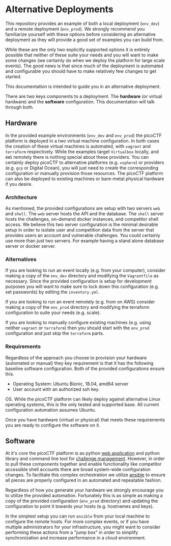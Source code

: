 # Alternative Deployments

This repository provides an example of both a local deployment (`env_dev`) and
a remote deployment (`env_prod`).  We strongly recommend you familiarize
yourself with these options before considering an alternative deployment as they
will provide a good set of examples you can build from.

While these are the only two explicitly supported options it is entirely
possible that neither of these suite your needs and you will want to make some
changes (we certainly do when we deploy the platform for large scale events).
The good news is that since much of the deployment is automated and configurable
you should have to make relatively few changes to get started.

This documentation is intended to guide you in an alternative deployment.

There are two keys components to a deployment. The **hardware** (or virtual
hardware) and the **software** configuration. This documentation will talk
through both.

## Hardware

In the provided example environments (`env_dev` and `env_prod`) the picoCTF
platform is deployed in a two virtual machine configuration. In both cases the
creation of these virtual machines is automated, with `vagrant` and `terraform`
respectively. While the examples target `Virtualbox` locally, and `AWS` remotely
there is nothing special about these providers. You can certainly deploy picoCTF
to alternative platforms (e.g. `vsphere`)  or providers (e.g. `gcp` or Digital
Ocean), you will just need to create the corresponding configuration or manually
provision those resources. The picoCTF platform can also be deployed to existing
machines or bare-metal physical hardware if you desire.

### Architecture

As mentioned, the provided configurations are setup with two servers `web` and
`shell`. The `web` server hosts the API and the database. The `shell` server
hosts the challenges, on-demand docker instances, and competitor shell access.
We believe this two server configuration is the minimal desirable setup in order
to isolate user and competition data from the server that provides users an
account and vulnerable challenges. You could certainly use more than just two
servers. For example having a stand alone database server or docker server.

### Alternatives

If you are looking to run an event locally (e.g. from your computer), consider
making a copy of the `env_dev` directory and modifying the `Vagrantfile` as
necessary. Since the provided configuration is setup for development purposes
you will want to make sure to lock down this configuration (e.g. set passwords)
by editing the `inventory.yml`.

If you are looking to run an event remotely (e.g. from on AWS) consider making
a copy of the `env_prod` directory and modifying the terraform configuration to
suite your needs (e.g. scale).

If you are looking to manually configure existing machines (e.g. using neither
`vagrant` or `terraform`) then you should start with the `env_prod`
configuration and just skip the `terraform` parts.

### Requirements

Regardless of the approach you choose to provision your hardware (automated or
manual) they key requirement is that it has the following baseline software
configuration. Both of the provided configurations ensure this.

- Operating System: Ubuntu Bionic, 18.04, amd64 server
- User account with an authorized ssh key.

OS. While the picoCTF platform can likely deploy against alternative Linux
operating systems, this is the only tested and supported base. All current
configuration automation assumes Ubuntu.

Once you have hardware (virtual or physical) that meets these requirements you
are ready to configure the software on it.

## Software

At it's core the picoCTF platform is as python [web application][web] and python
library and command line tool for [challenge management][shell]. However, in
order to pull these components together and enable functionality like competitor
accessible shell accounts there are broad system-wide configuration changes. To
facilitate this complex orchestration we utilize [ansible][] to ensure all
pieces are properly configured in an automated and repeatable fashion.

[web]:../picoCTF-web/
[shell]:../picoCTF-shell/
[ansible]:../ansible

Regardless of how you generate your hardware we strongly encourage you to
utilize the provided automation. Fortunately this is as simple as making a copy
of the provided configuration (`env_prod` directory) and updating the
configuration to point it towards your hosts (e.g. hostnames and keys).

In the simplest setup you can run `ansible` from your local machine to configure
the remote hosts. For more complex events, or if you have multiple
administrators for your infrastructure, you might want to consider performing
these actions from a "jump box" in order to simplify synchronization and
increase performance in a cloud environment.
